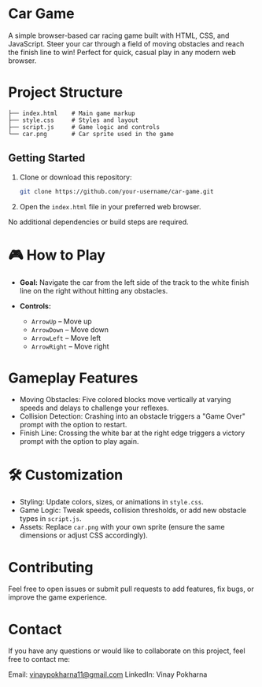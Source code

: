 # Car Game

A simple browser-based car racing game built with HTML, CSS, and JavaScript. Steer your car through a field of moving obstacles and reach the finish line to win! Perfect for quick, casual play in any modern web browser.

# Project Structure

```
├── index.html    # Main game markup
├── style.css     # Styles and layout
├── script.js     # Game logic and controls
└── car.png       # Car sprite used in the game
```

## Getting Started

1. Clone or download this repository:

   ```bash
   git clone https://github.com/your-username/car-game.git
   ```
2. Open the `index.html` file in your preferred web browser.

No additional dependencies or build steps are required.

# 🎮 How to Play

* **Goal:** Navigate the car from the left side of the track to the white finish line on the right without hitting any obstacles.
* **Controls:**

  * `ArrowUp` – Move up
  * `ArrowDown` – Move down
  * `ArrowLeft` – Move left
  * `ArrowRight` – Move right

# Gameplay Features

* Moving Obstacles: Five colored blocks move vertically at varying speeds and delays to challenge your reflexes.
* Collision Detection: Crashing into an obstacle triggers a "Game Over" prompt with the option to restart.
* Finish Line: Crossing the white bar at the right edge triggers a victory prompt with the option to play again.

# 🛠️ Customization

* Styling: Update colors, sizes, or animations in `style.css`.
* Game Logic: Tweak speeds, collision thresholds, or add new obstacle types in `script.js`.
* Assets: Replace `car.png` with your own sprite (ensure the same dimensions or adjust CSS accordingly).

# Contributing

Feel free to open issues or submit pull requests to add features, fix bugs, or improve the game experience.

# Contact
If you have any questions or would like to collaborate on this project, feel free to contact me:

Email: vinaypokharna11@gmail.com
LinkedIn: Vinay Pokharna   
